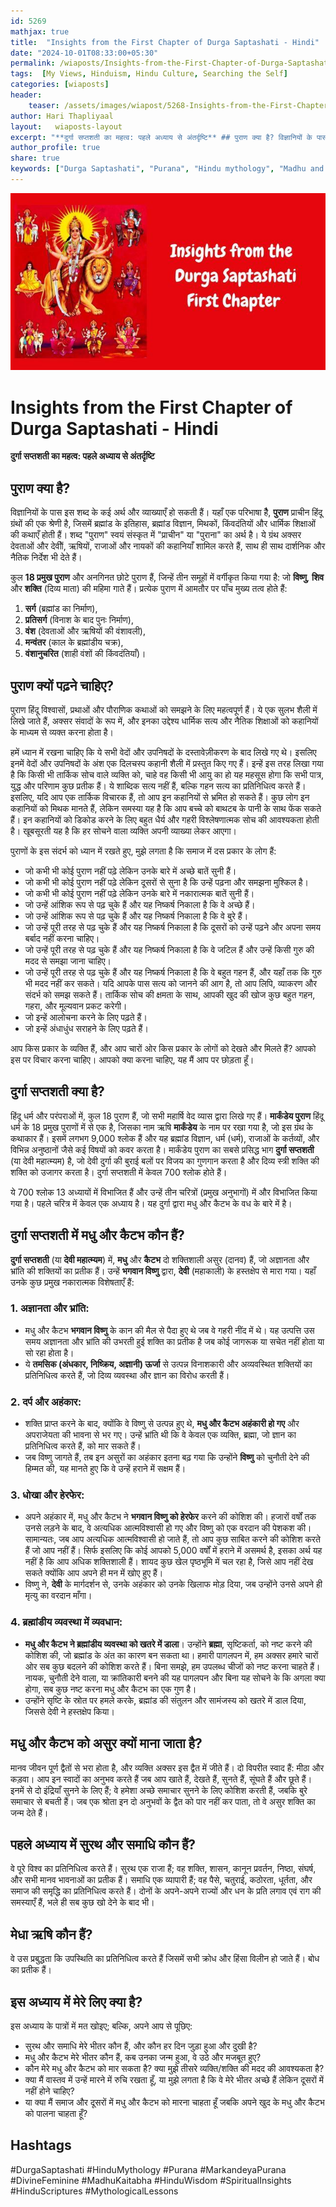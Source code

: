 ```yaml
---
id: 5269 
mathjax: true        
title:  "Insights from the First Chapter of Durga Saptashati - Hindi"        
date: "2024-10-01T08:33:00+05:30"        
permalink: /wiaposts/Insights-from-the-First-Chapter-of-Durga-Saptashati-hi
tags:  [My Views, Hinduism, Hindu Culture, Searching the Self]         
categories: [wiaposts] 
header:        
    teaser: /assets/images/wiapost/5268-Insights-from-the-First-Chapter-of-Durga-Saptashati.jpg        
author: Hari Thapliyaal        
layout:   wiaposts-layout        
excerpt: "**दुर्गा सप्तशती का महत्व: पहले अध्याय से अंतर्दृष्टि** ## पुराण क्या है? विज्ञानियों के पास इस शब्द के कई अर्थ और व्याख्याएँ हो सकती हैं। यहाँ एक परिभाषा हैैै, **पुराण** प्राचीन हिंदू ग्रंथों की एक श्रेणी है, जिसमें ब्रह्मांड के"
author_profile: true        
share: true
keywords: ["Durga Saptashati", "Purana", "Hindu mythology", "Madhu and Kaitabha", "Divine Feminine", "Markandeya Purana", "Lessons from Durga Saptashati", "Ignorance and delusion in Hindu texts", "Significance of Puranas", "Teachings from Hindu scriptures"]    
---
```

![How to Know the Truth?](/assets/images/wiapost/5268-Insights-from-the-First-Chapter-of-Durga-Saptashati.jpg)
   
# Insights from the First Chapter of Durga Saptashati - Hindi   

**दुर्गा सप्तशती का महत्व: पहले अध्याय से अंतर्दृष्टि**   

## पुराण क्या है?
विज्ञानियों के पास इस शब्द के कई अर्थ और व्याख्याएँ हो सकती हैं। यहाँ एक परिभाषा हैैै, **पुराण** प्राचीन हिंदू ग्रंथों की एक श्रेणी है, जिसमें ब्रह्मांड के इतिहास, ब्रह्मांड विज्ञान, मिथकों, किंवदंतियों और धार्मिक शिक्षाओं की कथाएँ होती हैं। शब्द "पुराण" स्वयं संस्कृत में "प्राचीन" या "पुराना" का अर्थ है। ये ग्रंथ अक्सर देवताओं और देवीों, ऋषियों, राजाओं और नायकों की कहानियाँ शामिल करते हैं, साथ ही साथ दार्शनिक और नैतिक निर्देश भी देते हैं।

कुल **18 प्रमुख पुराण** और अनगिनत छोटे पुराण हैं, जिन्हें तीन समूहों में वर्गीकृत किया गया है: जो **विष्णु**, **शिव** और **शक्ति** (दिव्य माता) की महिमा गाते हैं। प्रत्येक पुराण में आमतौर पर पाँच मुख्य तत्व होते हैं:
1. **सर्ग** (ब्रह्मांड का निर्माण),
2. **प्रतिसर्ग** (विनाश के बाद पुनः निर्माण),
3. **वंश** (देवताओं और ऋषियों की वंशावली),
4. **मन्वंतर** (काल के ब्रह्मांडीय चक्र),
5. **वंशानुचरित** (शाही वंशों की किंवदंतियाँ)।

## पुराण क्यों पढ़ने चाहिए?
पुराण हिंदू विश्वासों, प्रथाओं और पौराणिक कथाओं को समझने के लिए महत्वपूर्ण हैं। ये एक सुलभ शैली में लिखे जाते हैं, अक्सर संवादों के रूप में, और इनका उद्देश्य धार्मिक सत्य और नैतिक शिक्षाओं को कहानियों के माध्यम से व्यक्त करना होता है।

हमें ध्यान में रखना चाहिए कि ये सभी वेदों और उपनिषदों के दस्तावेज़ीकरण के बाद लिखे गए थे। इसलिए इनमें वेदों और उपनिषदों के अंश एक दिलचस्प कहानी शैली में प्रस्तुत किए गए हैं। इन्हें इस तरह लिखा गया है कि किसी भी तार्किक सोच वाले व्यक्ति को, चाहे वह किसी भी आयु का हो यह महसूस होगा कि सभी पात्र, युद्ध और परिणाम कुछ प्रतीक हैं। ये शाब्दिक सत्य नहीं हैं, बल्कि गहन सत्य का प्रतिनिधित्व करते हैं। इसलिए, यदि आप एक तार्किक विचारक हैं, तो आप इन कहानियों से भ्रमित हो सकते हैं। कुछ लोग इन कहानियों को मिथक मानते हैं, लेकिन समस्या यह है कि आप बच्चे को बाथटब के पानी के साथ फेंक सकते हैं। इन कहानियों को डिकोड करने के लिए बहुत धैर्य और गहरी विश्लेषणात्मक सोच की आवश्यकता होती है। खूबसूरती यह है कि हर सोचने वाला व्यक्ति अपनी व्याख्या लेकर आएगा।

पुराणों के इस संदर्भ को ध्यान में रखते हुए, मुझे लगता है कि समाज में दस प्रकार के लोग हैं:
- जो कभी भी कोई पुराण नहीं पढ़े लेकिन उनके बारे में अच्छे बातें सुनी हैं।
- जो कभी भी कोई पुराण नहीं पढ़े लेकिन दूसरों से सुना है कि उन्हें पढ़ना और समझना मुश्किल है।
- जो कभी भी कोई पुराण नहीं पढ़े लेकिन उनके बारे में नकारात्मक बातें सुनी हैं।
- जो उन्हें आंशिक रूप से पढ़ चुके हैं और यह निष्कर्ष निकाला है कि वे अच्छे हैं।
- जो उन्हें आंशिक रूप से पढ़ चुके हैं और यह निष्कर्ष निकाला है कि वे बुरे हैं।
- जो उन्हें पूरी तरह से पढ़ चुके हैं और यह निष्कर्ष निकाला है कि दूसरों को उन्हें पढ़ने और अपना समय बर्बाद नहीं करना चाहिए।
- जो उन्हें पूरी तरह से पढ़ चुके हैं और यह निष्कर्ष निकाला है कि वे जटिल हैं और उन्हें किसी गुरु की मदद से समझा जाना चाहिए।
- जो उन्हें पूरी तरह से पढ़ चुके हैं और यह निष्कर्ष निकाला है कि वे बहुत गहन हैं, और यहाँ तक कि गुरु भी मदद नहीं कर सकते। यदि आपके पास सत्य को जानने की आग है, तो आप लिपि, व्याकरण और संदर्भ को समझ सकते हैं। तार्किक सोच की क्षमता के साथ, आपकी खुद की खोज कुछ बहुत गहन, गहरा, और मूल्यवान प्रकट करेगी।
- जो इन्हें आलोचना करने के लिए पढ़ते हैं।
- जो इन्हें अंधाधुंध सराहने के लिए पढ़ते हैं।

आप किस प्रकार के व्यक्ति हैं, और आप चारों ओर किस प्रकार के लोगों को देखते और मिलते हैं? आपको इस पर विचार करना चाहिए। आपको क्या करना चाहिए, यह मैं आप पर छोड़ता हूँ।

## दुर्गा सप्तशती क्या है?
हिंदू धर्म और परंपराओं में, कुल 18 पुराण हैं, जो सभी महार्षि वेद व्यास द्वारा लिखे गए हैं। **मार्कंडेय पुराण** हिंदू धर्म के 18 प्रमुख पुराणों में से एक है, जिसका नाम ऋषि **मार्कंडेय** के नाम पर रखा गया है, जो इस ग्रंथ के कथाकार हैं। इसमें लगभग 9,000 श्लोक हैं और यह ब्रह्मांड विज्ञान, धर्म (धर्म), राजाओं के कर्तव्यों, और विभिन्न अनुष्ठानों जैसे कई विषयों को कवर करता है। मार्कंडेय पुराण का सबसे प्रसिद्ध भाग **दुर्गा सप्तशती** (या देवी महात्म्यम) है, जो देवी दुर्गा की बुराई बलों पर विजय का गुणगान करता है और दिव्य स्त्री शक्ति की शक्ति को उजागर करता है। दुर्गा सप्तशती में केवल 700 श्लोक होते हैं।

ये 700 श्लोक 13 अध्यायों में विभाजित हैं और उन्हें तीन चरित्रों (प्रमुख अनुभागों) में और विभाजित किया गया है। पहले चरित्र में केवल एक अध्याय है। यह दुर्गा द्वारा मधु और कैटभ के वध के बारे में है।

## दुर्गा सप्तशती में मधु और कैटभ कौन हैं?
**दुर्गा सप्तशती** (या **देवी महात्म्यम**) में, **मधु** और **कैटभ** दो शक्तिशाली असुर (दानव) हैं, जो अज्ञानता और भ्रांति की शक्तियों का प्रतीक हैं। उन्हें **भगवान विष्णु** द्वारा, **देवी** (महाकाली) के हस्तक्षेप से मारा गया। यहाँ उनके कुछ प्रमुख नकारात्मक विशेषताएँ हैं:

### 1. **अज्ञानता और भ्रांति**:
- मधु और कैटभ **भगवान विष्णु** के कान की मैल से पैदा हुए थे जब वे गहरी नींद में थे। यह उत्पत्ति उस समय अज्ञानता और भ्रांति की उभरती हुई शक्ति का प्रतीक है जब कोई जागरूक या सचेत नहीं होता या सो रहा होता है।
- ये **तमसिक (अंधकार, निष्क्रिय, अज्ञानी) ऊर्जा** से उत्पन्न विनाशकारी और अव्यवस्थित शक्तियों का प्रतिनिधित्व करते हैं, जो दिव्य व्यवस्था और ज्ञान का विरोध करती हैं।

### 2. **दर्प  और अहंकार**:
- शक्ति प्राप्त करने के बाद, क्योंकि वे विष्णु से उत्पन्न हुए थे, **मधु और कैटभ अहंकारी हो गए** और अपराजेयता की भावना से भर गए। उन्हें भ्रांति थी कि वे केवल एक व्यक्ति, ब्रह्मा, जो ज्ञान का प्रतिनिधित्व करते हैं, को मार सकते हैं।
- जब विष्णु जागते हैं, तब इन असुरों का अहंकार इतना बढ़ गया कि उन्होंने **विष्णु** को चुनौती देने की हिम्मत की, यह मानते हुए कि वे उन्हें हराने में सक्षम हैं।

### 3. **धोखा और हेरफेर**:
- अपने अहंकार में, मधु और कैटभ ने **भगवान विष्णु को हेरफेर** करने की कोशिश की। हजारों वर्षों तक उनसे लड़ने के बाद, वे अत्यधिक आत्मविश्वासी हो गए और विष्णु को एक वरदान की पेशकश की। सामान्यतः, जब आप अत्यधिक आत्मविश्वासी हो जाते हैं, तो आप कुछ साबित करने की कोशिश करते हैं जो आप नहीं हैं। सिर्फ इसलिए कि कोई आपको 5,000 वर्षों में हराने में असमर्थ है, इसका अर्थ यह नहीं है कि आप अधिक शक्तिशाली हैं। शायद कुछ खेल पृष्ठभूमि में चल रहा है, जिसे आप नहीं देख सकते क्योंकि आप अपने ही मन में खोए हुए हैं।
- विष्णु ने, **देवी** के मार्गदर्शन से, उनके अहंकार को उनके खिलाफ मोड़ दिया, जब उन्होंने उनसे अपने ही मृत्यु का वरदान माँगा।

### 4. **ब्रह्मांडीय व्यवस्था में व्यवधान**:
- **मधु और कैटभ ने ब्रह्मांडीय व्यवस्था को खतरे में डाला**। उन्होंने **ब्रह्मा**, सृष्टिकर्ता, को नष्ट करने की कोशिश की, जो ब्रह्मांड के अंत का कारण बन सकता था। हमारी पागलपन में, हम अक्सर हमारे चारों ओर सब कुछ बदलने की कोशिश करते हैं। बिना समझे, हम उपलब्ध चीजों को नष्ट करना चाहते हैं। नायक, चुनौती देने वाला, या क्रांतिकारी बनने की यह पागलपन और बिना यह सोचने के कि अगला क्या होगा, सब कुछ नष्ट करना मधु और कैटभ का एक गुण है।
- उन्होंने सृष्टि के स्रोत पर हमले करके, ब्रह्मांड की संतुलन और सामंजस्य को खतरे में डाल दिया, जिससे देवी ने हस्तक्षेप किया।

## मधु और कैटभ को असुर क्यों माना जाता है?
मानव जीवन पूर्ण द्वैतों से भरा होता है, और व्यक्ति अक्सर इस द्वैत में जीते हैं। दो विपरीत स्वाद हैं: मीठा और कड़वा। आप इन स्वादों का अनुभव करते हैं जब आप खाते हैं, देखते हैं, सुनते हैं, सूंघते हैं और छूते हैं। इनमें से दो इंद्रियाँ सुनने के लिए हैं; वे हमेशा अच्छे समाचार सुनने के लिए कोशिश करती हैं, जबकि बुरे समाचार से बचती हैं। जब एक श्रोता इन दो अनुभवों के द्वैत को पार नहीं कर पाता, तो वे असुर शक्ति का जन्म देते हैं।

## पहले अध्याय में सुरथ और समाधि कौन हैं?
वे पूरे विश्व का प्रतिनिधित्व करते हैं। सुरथ एक राजा हैं; वह शक्ति, शासन, कानून प्रवर्तन, निष्ठा, संघर्ष, और सभी मानव भावनाओं का प्रतीक हैं। समाधि एक व्यापारी हैं; वह पैसे, चतुराई, कठोरता, धूर्तता, और समाज की समृद्धि का प्रतिनिधित्व करते हैं। दोनों के अपने-अपने राज्यों और धन के प्रति लगाव एवं राग की समस्याएँ हैं, भले ही सब कुछ खो देने के बाद भी।

## मेधा ऋषि कौन हैं?
वे उस प्रबुद्धता कि उपस्थिति का प्रतिनिधित्व करते हैं जिसमें सभी क्रोध और हिंसा विलीन हो जाते हैं। बोध का प्रतीक हैं।

## इस अध्याय में मेरे लिए क्या है?
इस अध्याय के पात्रों में मत खोइए; बल्कि, अपने आप से पूछिए:
- सुरथ और समाधि मेरे भीतर कौन हैं, और कौन हर दिन जुड़ा हुआ और दुखी है?
- मधु और कैटभ मेरे भीतर कौन हैं, कब उनका जन्म हुआ, वे उठे और मजबूत हुए?
- कौन मेरे मधु और कैटभ को मार सकता है? क्या मुझे तीसरे व्यक्ति/शक्ति की मदद की आवश्यकता है?
- क्या मैं वास्तव में उन्हें मारने में रुचि रखता हूँ, या मुझे लगता है कि वे मेरे भीतर अच्छे हैं लेकिन दूसरों में नहीं होने चाहिए?
- या क्या मैं समाज और दूसरों में मधु और कैटभ को मारना चाहता हूँ जबकि अपने खुद के मधु और कैटभ को पालना चाहता हूँ?


## Hashtags
#DurgaSaptashati
#HinduMythology
#Purana
#MarkandeyaPurana
#DivineFeminine
#MadhuKaitabha
#HinduWisdom
#SpiritualInsights
#HinduScriptures
#MythologicalLessons

